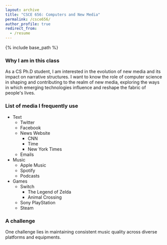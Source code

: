 ```yaml
---
layout: archive
title: "CSCE 656: Computers and New Media"
permalink: /csce656/
author_profile: true
redirect_from:
  - /resume
---
```


{% include base_path %}

### Why I am in this class

As a CS Ph.D student, I am interested in the evolution of new media
and its impact on narrative structures. 
I want to know the role of computer science in shaping and contributing to the realm of new media, exploring the ways in which emerging technologies influence and reshape the fabric of people's lives.
  
### List of media I frequently use

- Text
  - Twitter
  - Facebook
  - News Website
    - CNN
    - Time
    - New York Times
  - Emails
- Music
  - Apple Music
  - Spotify
  - Podcasts
- Games
  - Switch
    - The Legend of Zelda
    - Animal Crossing
  - Sony PlayStation
  - Steam

### A challenge

One challenge lies in maintaining consistent music quality
across diverse platforms and equipments.